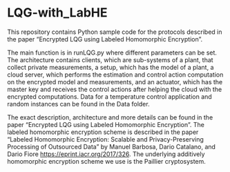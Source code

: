 # LQG-with_LabHE

This repository contains Python sample code for the protocols described in the paper “Encrypted LQG using Labeled Homomorphic Encryption”. 

The main function is in runLQG.py where different parameters can be set. The architecture contains clients, which are sub-systems of a plant, that collect private measurements, a setup, which has the model of a plant, a cloud server, which performs the estimation and control action computation on the encrypted model and measurements, and an actuator, which has the master key and receives the control actions after helping the cloud with the encrypted computations. Data for a temperature control application and random instances can be found in the Data folder.

The exact description, architecture and more details can be found in the paper “Encrypted LQG using Labeled Homomorphic Encryption”. The labeled homomorphic encryption scheme is described in the paper “Labeled Homomorphic Encryption: Scalable and Privacy-Preserving Processing of Outsourced Data” by Manuel Barbosa, Dario Catalano, and Dario Fiore https://eprint.iacr.org/2017/326. The underlying additively homomorphic encryption scheme we use is the Paillier cryptosystem.
